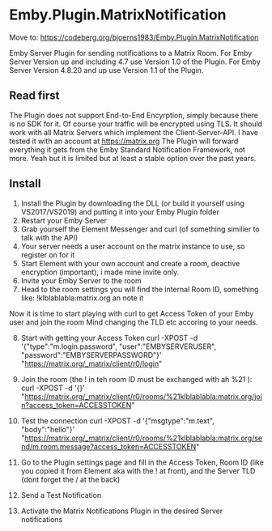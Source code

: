 ﻿# Emby.Plugin.MatrixNotification

Move to: https://codeberg.org/bjoerns1983/Emby.Plugin.MatrixNotification

Emby Server Plugin for sending notifications to a Matrix Room.
For Emby Server Version up and including 4.7 use Version 1.0 of the Plugin.
For Emby Server Version 4.8.20 and up use Version 1.1 of the Plugin.

## Read first
The Plugin does not support End-to-End Encyrption, simply because there is no SDK for it. Of course your traffic will be encrypted using TLS.
It should work with all Matrix Servers which implement the Client-Server-API.
I have tested it with an account at https://matrix.org
The Plugin will forward everything it gets from the Emby Standard Notification Framework, not more. Yeah but it is limited but at least a stable option over the past years.

## Install
1. Install the Plugin by downloading the DLL (or build it yourself using VS2017/VS2019) and putting it into your Emby Plugin folder
2. Restart your Emby Server
3. Grab yourself the Element Messenger and curl (of something similier to talk with the API)
4. Your server needs a user account on the matrix instance to use, so register on for it
5. Start Element with your own account and create a room, deactive encryption (important), i made mine invite only.
6. Invite your Emby Server to the room
7. Head to the room settings you will find the internal Room ID, something like: !klblablabla:matrix.org an note it

Now it is time to start playing with curl to get Access Token of your Emby user and join the room
Mind changing the TLD etc accoring to your needs.

8. Start with getting your Access Token
curl -XPOST -d '{"type":"m.login.password", "user":"EMBYSERVERUSER", "password":"EMBYSERVERPASSWORD"}' "https://matrix.org/_matrix/client/r0/login"

9. Join the room (the ! in teh room ID must be exchanged with ah %21 ): 
curl -XPOST -d '{}' "https://matrix.org/_matrix/client/r0/rooms/%21klblablabla:matrix.org/join?access_token=ACCESSTOKEN"

10. Test the connection
curl -XPOST -d '{"msgtype":"m.text", "body":"hello"}' "https://matrix.org/_matrix/client/r0/rooms/%21klblablabla:matrix.org/send/m.room.message?access_token=ACCESSTOKEN"

11. Go to the Plugin settings page and fill in the Access Token, Room ID (like you copied it from Element aka with the ! at front), and the Server TLD (dont forget the / at the back)
12. Send a Test Notification
13. Activate the Matrix Notifications Plugin in the desired Server notifications


 
